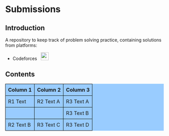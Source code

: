 Submissions
======================

## Introduction

A repository to keep track of problem solving practice, containing solutions from platforms:
* Codeforces &nbsp; <a href='https://codeforces.com/profile/Nayperlamp'><img src='https://raw.githubusercontent.com/rahuldkjain/github-profile-readme-generator/master/src/images/icons/Social/codeforces.svg' width='25' height='25'></a>

## Contents

<style>
    table {
        background-color: #99ccff;
        border-collapse: collapse;
        width: 100%;
    }
    th, td {
        border: 1px solid #000;
        padding: 8px;
    }
</style>

| Column 1 | Column 2 | Column 3 |
|----------|----------|----------|
| R1 Text  | R2 Text A| R3 Text A|
|          |          | R3 Text B|
| R2 Text B| R3 Text C| R3 Text D|
